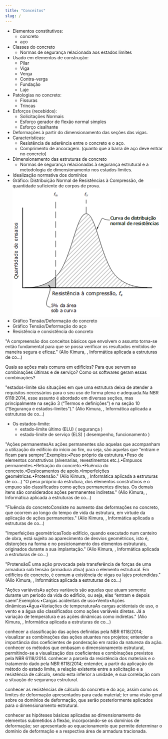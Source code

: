 ```yaml
---
title: "Conceitos"
slug: /
---
```


- Elementos constitutivos:
    - concreto
    - aço
- Classes do concreto
    - Normas de segurança relacionada aos estados limites
- Usado em elementos de construção:
    - Pilar
    - Viga
    - Verga
    - Contra-verga
    - Fundação
    - Laje
- Patologias no concreto:
    - Fissuras
    - Trincas
- Esforços (recebidos):
    - Solicitações Normais
    - Esforço gerador de flexão normal simples
    - Esforço cisalhante
- Deformações à partir do dimensionamento das seções das vigas.
- Características:
    - Resistência de aderência entre o concreto e o aço.
    - Comprimento de ancoragem. (quanto que a barra de aço deve entrar no concreto)
- Dimensionamento das estruturas de concreto
    - Normas de segurança relacionadas à segurança estrutural e a metodologia de dimensionamento nos estados limites.
- Idealização normativa dos domínios
- Gráfico: Distribuição Normal de Resistências à Compressão, de quantidade suficiente de corpos de prova.  
    ![](./DistribuiçãoNormalDaResistênciaÀCompressãoCorpoDeProvaConcreto.png)
- Gráfico Tensão/Deformação do concreto
- Gráfico Tensão/Deformação do aço
- Resistência e consistência do concreto

"A compreensão dos conceitos básicos que envolvem o assunto torna-se então fundamental para que se possa verificar os resultados emitidos de maneira segura e eficaz." (Alio Kimura, , Informática aplicada a estruturas de co...)

Quais as ações mais comuns em edifícios?
Para que servem as combinações últimas e de serviço?
Como os softwares geram essas combinações?

"estados-limite são situações em que uma estrutura deixa de atender a requisitos necessários para o seu uso de forma plena e adequada.Na NBR 6118:2014, esse assunto é abordado em diversas seções, mas principalmente na seção 3 (“Termos e definições”) e na seção 10 (“Segurança e estados-limites”)." (Alio Kimura, , Informática aplicada a estruturas de co...)

- Os estados-limite:
    - estado-limite último (ELU) ( segurança )
    - estado-limite de serviço (ELS) ( desempenho, funcionamento )
    

"Ações permanentesAs ações permanentes são aquelas que acompanham a utilização do edifício do início ao fim, ou seja, são aquelas que “entram e ficam para sempre”.Exemplos:•Peso próprio da estrutura.•Peso de elementos construtivos (alvenarias, revestimentos etc.).•Empuxos permanentes.•Retração do concreto.•Fluência do concreto.•Deslocamentos de apoio.•Imperfeições geométricas.•Protensão." (Alio Kimura, , Informática aplicada a estruturas de co...)
"O peso próprio da estrutura, dos elementos construtivos e o empuxo são classificados como ações permanentes diretas. Os demais itens são considerados ações permanentes indiretas." (Alio Kimura, , Informática aplicada a estruturas de co...)

"Fluência do concretoConsiste no aumento das deformações no concreto, que ocorrem ao longo do tempo de vida da estrutura, em virtude da aplicação de ações permanentes." (Alio Kimura, , Informática aplicada a estruturas de co...)

"Imperfeições geométricasTodo edifício, quando executado num canteiro de obra, está sujeito ao aparecimento de desvios geométricos, isto é, distorções na forma e no posicionamento dos elementos estruturais, originados durante a sua implantação." (Alio Kimura, , Informática aplicada a estruturas de co...)

"ProtensãoÉ uma ação provocada pela transferência de forças de uma armadura sob tensão (armadura ativa) para o elemento estrutural. Em edifícios de concreto, é comum a existência de vigas ou lajes protendidas." (Alio Kimura, , Informática aplicada a estruturas de co...)

"Ações variáveisAs ações variáveis são aquelas que atuam somente durante um período da vida do edifício, ou seja, elas “entram e depois saem”.Exemplos:•Cargas acidentais de uso•Vento•Ações dinâmicas•Água•Variações de temperaturaAs cargas acidentais de uso, o vento e a água são classificados como ações variáveis diretas. Já a variação de temperatura e as ações dinâmicas como indiretas." (Alio Kimura, , Informática aplicada a estruturas de co...)


conhecer a classificação das ações definidas pela NBR 6118/2014;
visualizar as combinações das ações atuantes nos projetos;
entender a importância dos coeficientes de ponderação em razão da natureza da ação.
conhecer os métodos que embasam o dimensionamento estrutural, permitindo-se a visualização dos coeficientes e combinações previstos pela NBR 6118/2014.
conhecer a parcela da resistência dos materiais e o tratamento dado pela NBR 6118/2014;
entender, a partir da aplicação do método do estado limite, a relação existente entre a solicitação e a resistência de cálculo, sendo esta inferior a unidade, e sua correlação com a situação de segurança estrutural.



conhecer as resistências de cálculo do concreto e do aço, assim como os limites de deformação apresentados para cada material;
ter uma visão geral sobre os domínios de deformação, que serão posteriormente aplicados para o dimensionamento estrutural.

conhecer as hipóteses básicas aplicadas ao dimensionamento de elementos submetidos à flexão, incorporando-se os domínios de deformação;
ser apresentado ao equacionamento que permite determinar o domínio de deformação e a respectiva área de armadura tracionada.
